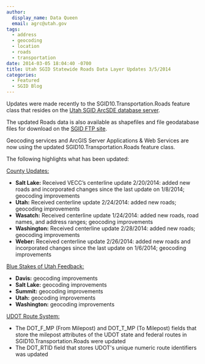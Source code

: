 ```yaml
---
author:
  display_name: Data Queen
  email: agrc@utah.gov
tags:
  - address
  - geocoding
  - location
  - roads
  - transportation
date: 2014-03-05 18:04:40 -0700
title: Utah SGID Statewide Roads Data Layer Updates 3/5/2014
categories:
  - Featured
  - SGID Blog
---
```

<p>Updates were made recently to the SGID10.Transportation.Roads feature class that resides on the <a href="{{ "/sgid-database/" | prepend: site.baseurl }}">Utah SGID ArcSDE database server</a>.</p>
<p>The updated Roads data is also available as shapefiles and file geodatabase files for download on the <a href="ftp://ftp.agrc.utah.gov/UtahSGID_Vector/UTM12_NAD83/TRANSPORTATION/PackagedData/_Statewide/UtahRoadAndHighwaySystem/">SGID FTP site</a>.</p>
<p>Geocoding services and ArcGIS Server Applications & Web Services are now using the updated SGID10.Transportation.Roads feature class.</p>
<p>The following highlights what has been updated:</p>
<p><span style="text-decoration: underline;">County Updates:</span></p>
<ul>
<li><strong>Salt Lake:</strong> Received VECC’s centerline update 2/20/2014: added new roads and incorporated changes since the last update on 1/8/2014; geocoding improvements</li>
<li><strong>Utah:</strong> Received centerline update 2/24/2014: added new roads; geocoding improvements</li>
<li><strong>Wasatch:</strong> Received centerline update 1/24/2014: added new roads, road names, and address ranges; geocoding improvements</li>
<li><strong>Washington:</strong> Received centerline update 2/28/2014: added new roads; geocoding improvements</li>
<li><strong>Weber:</strong> Received centerline update 2/26/2014: added new roads and incorporated changes since the last update on 1/6/2014; geocoding improvements</li>
</ul>
<p><span style="text-decoration: underline;">Blue Stakes of Utah Feedback:</span></p>
<ul>
<li><strong>Davis:</strong> geocoding improvements</li>
<li><strong>Salt Lake:</strong> geocoding improvements</li>
<li><strong>Summit:</strong> geocoding improvements</li>
<li><strong>Utah:</strong> geocoding improvements</li>
<li><strong>Washington:</strong> geocoding improvements</li>
</ul>
<p><span style="text-decoration: underline;">UDOT Route System:</span></p>
<ul>
<li>The DOT_F_MP (From Milepost) and DOT_T_MP (To Milepost) fields that store the milepost attributes of the UDOT state and federal routes in SGID10.Transportation.Roads were updated</li>
<li>The DOT_RTID field that stores UDOT's unique numeric route identifiers was updated</li>
</ul>
